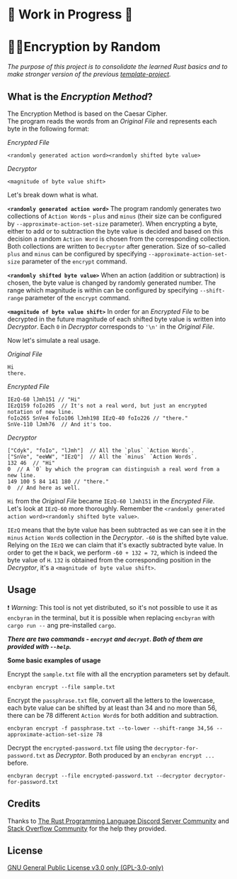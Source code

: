 # 🔧 Work in Progress 🔨

# 🎲🔐Encryption by Random

*The purpose of this project is to consolidate the learned Rust basics and to make stronger version of the previous [template-project](https://github.com/maestroviktorin/encbyran-py).*

## What is the *Encryption Method*?

The Encryption Method is based on the Caesar Cipher.  
The program reads the words from an *Original File* and represents each byte in the following format:

*Encrypted File*

```
<randomly generated action word><randomly shifted byte value>
```

*Decryptor*

```
<magnitude of byte value shift>
```

Let's break down what is what.

**`<randomly generated action word>`**
The program randomly generates two collections of `Action Word`s - `plus` and `minus` (their size can be configured by `--approximate-action-set-size` parameter). When encrypting a byte, either to add or to subtraction the byte value is decided and based on this decision a random `Action Word` is chosen from the corresponding collection. Both collections are written to `Decryptor` after generation.
Size of  so-called `plus` and `minus` can be configured by specifying `--approximate-action-set-size` parameter of the `encrypt` command.

**`<randomly shifted byte value>`**
When an action (addition or subtraction) is chosen, the byte value is changed by randomly generated number.
The range which magnitude is within can be configured by specifying `--shift-range` parameter of the `encrypt` command.

**`<magnitude of byte value shift>`**
In order for an *Encrypted File* to be decrypted in the future magnitude of each shifted byte value is written into *Decryptor*. Each `0` in *Decryptor* corresponds to `'\n'` in the *Original File*.

Now let's simulate a real usage.

*Original File*

```
Hi
there.
```

*Encrypted File*

```
IEzQ-60 lJmh151 // "Hi"
IEzQ159 foIo205  // It's not a real word, but just an encrypted notation of new line.
foIo265 SnVe4 foIo106 lJmh198 IEzQ-40 foIo226 // "there."
SnVe-110 lJmh76  // And it's too.
```

*Decryptor*

```
["Cdyk", "foIo", "lJmh"]  // All the `plus` `Action Words`.
["SnVe", "eeWW", "IEzQ"]  // All the `minus` `Action Words`.
132 46  // "Hi"
0  // A `0` by which the program can distinguish a real word from a new line.
149 100 5 84 141 180 // "there."
0  // And here as well.
```

`Hi` from the *Original File* became `IEzQ-60 lJmh151` in the *Encrypted File*. Let's look at `IEzQ-60` more thoroughly. Remember the `<randomly generated action word><randomly shifted byte value>`.

`IEzQ` means that the byte value has been subtracted as we can see it in the `minus` `Action Word`s collection in the *Decryptor*.
`-60` is the shifted byte value. Relying on the `IEzQ` we can claim that it's exactly subtracted byte value.
In order to get the `H` back, we perform `-60 + 132 = 72`, which is indeed the byte value of `H`. `132` is obtained from the corresponding position in the *Decryptor*, it's a `<magnitude of byte value shift>`.

## Usage

❗ *Warning*: This tool is not yet distributed, so it's not possible to use it as `encbyran` in the terminal, but it is possible when replacing `encbyran` with `cargo run --` ang pre-installed `cargo`.

***There are two commands - `encrypt` and `decrypt`.  Both of them are provided with `--help`.***

**Some basic examples of usage**

Encrypt the `sample.txt` file with all the encryption parameters set by default.

```
encbyran encrypt --file sample.txt
```

Encrypt the `passphrase.txt` file, convert all the letters to the lowercase, each byte value can be shifted by at least than 34 and no more than 56, there can be 78 different `Action Word`s for both addition and subtraction.

```
encbyran encrypt -f passphrase.txt --to-lower --shift-range 34,56 --approximate-action-set-size 78
```

Decrypt the `encrypted-password.txt` file using the `decryptor-for-password.txt` as *Decryptor*. Both produced by an `encbyran encrypt ...` before.

```
encbyran decrypt --file encrypted-password.txt --decryptor decryptor-for-password.txt
```

## Credits

Thanks to [The Rust Programming Language Discord Server Community](https://discord.gg/rust-lang) and [Stack Overflow Community](https://stackoverflow.com) for the help they provided.

## License

[GNU General Public License v3.0 only (GPL-3.0-only)](LICENSE.md)
